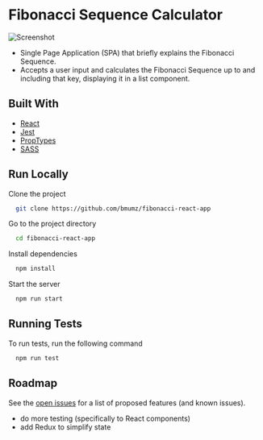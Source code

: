 # Fibonacci Sequence Calculator


![Screenshot](https://i.ibb.co/YW5PqqF/Mac-Book-Mockup.jpg "Mockup")
- Single Page Application (SPA) that briefly explains the Fibonacci Sequence.
- Accepts a user input and calculates the Fibonacci Sequence up to and including that key, displaying it in a list component.

## Built With

- [React](https://reactjs.org/)
- [Jest](https://jestjs.io/) 
- [PropTypes](https://www.npmjs.com/package/prop-types)
- [SASS](https://sass-lang.com/)


## Run Locally

Clone the project

```bash
  git clone https://github.com/bmumz/fibonacci-react-app
```

Go to the project directory

```bash
  cd fibonacci-react-app
```

Install dependencies

```bash
  npm install
```

Start the server

```bash
  npm run start
```


  
## Running Tests

To run tests, run the following command

```bash
  npm run test
```

  
## Roadmap

See the [open issues](https://github.com/bmumz/fibonacci-react-app/issues) for a list of proposed features (and known issues).
- do more testing (specifically to React components)
- add Redux to simplify state

  